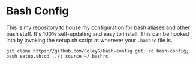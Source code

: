 # Bash Config

This is my repository to house my configuration for bash aliases and other bash stuff. It's 100% self-updating and easy to install. This can be hooked into by invoking the setup.sh script at wherever your `.bashrc` file is.

`git clone https://github.com/ColeyG/bash-config.git; cd bash-config; bash setup.sh;cd ../; source ~/.bashrc`
